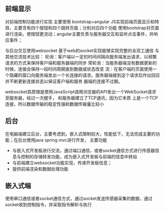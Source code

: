 ## 前端显示
对前端控制功能进行实现
主要使用 bootstrap+angular JS实现前端页面显示和特效，主要含有四个按钮和四个跳转页面；分别对应四个功能
使用bootstrap对页面进行渲染，使按钮更流动；angular主要负责与服务器交互和监听点击事件，并响应事件；

与后台交互使用websocket
基于web的socket实现能够实现完整的全双工通信
与其他交流技术比较： 
轮询：客户端以一定的时间间隔向服务端发出请求，以频繁请求的方式来保持客户端和服务器端的同步
常轮询：当服务器端没有数据更新的时候，连接会保持一段时间周期直到数据或状态改变
流：在客户端的页面使用一个隐藏的窗口向服务端发出一个长连接的请求。服务器端接到这个请求后作出回应并不断更新连接状态以保证客户端和服务 器端的连接不过期。

websocket其原理是使用JavaScript调用浏览器的API发出一个WebSocket请求至服务器，经过一次握手，
和服务器建立了TCP通讯，因为它本质 上是一个TCP连接，所以数据传输的稳定性强和数据传输量比较小

## 后台
在电脑端建立后台，主要考虑到，嵌入式限制较大，性能低下，无法完成主要的功能；在后台使用java spring mvc进行开发，
主要功能
- 与嵌入式开发板进行交流，通过端口通信，或者socket通信方式进行传感器信息与控制的存储转发功能，成为嵌入式开发板与前端的信息中转站
- 与前端建立websocket功能实现，传递开发板信息；
- 提供前端渲染和数据处理功能

## 嵌入式端 
使用串口通信或者socket通信方式，通过socket发送传感器采集的数据，通过socket收到控制指令，并采取指令解析与执行
